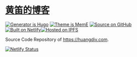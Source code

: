# [黄笛的博客](https://huangdiv.com)


[![Generator is Hugo](https://img.shields.io/badge/Generator%20is-Hugo-ff4088?&logo=hugo)](https://github.com/gohugoio/hugo) [![Theme is MemE](https://img.shields.io/badge/Theme%20is-MemE-2a6df4?&logo=meme)](https://github.com/reuixiy/hugo-theme-meme) [![Source on GitHub](https://img.shields.io/badge/Source%20on-GitHub-181717?&logo=github)](https://github.com/huangdiv/huangdiv.com) [![Built on Netlify](https://img.shields.io/badge/Built%20on-Netlify-00c7b7?&logo=netlify)](https://www.netlify.com/)[![Hosted on IPFS](https://img.shields.io/badge/Hosted%20on-IPFS-65c2cb?&logo=ipfs)](https://ipfs.io/)

Source Code Repository of https://huangdiv.com.

[![Netlify Status](https://api.netlify.com/api/v1/badges/09408c4c-055f-4366-9508-78b07544f5bc/deploy-status)](https://app.netlify.com/sites/huangdiv/deploys)
